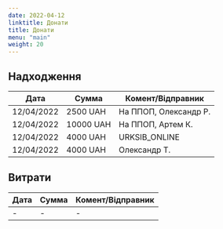 ```yaml
---
date: 2022-04-12
linktitle: Донати
title: Донати
menu: "main"
weight: 20
---
```


## Надходження

| Дата | Сумма | Комент/Відправник |
| ---- | ----- | ----- |
| 12/04/2022  | 2500 UAH   | На ППОП, Олександр Р.   |
| 12/04/2022  | 10000 UAH   | На ППОП, Артем К.   |
| 12/04/2022  | 4000 UAH   | URKSIB_ONLINE |
| 12/04/2022  | 4000 UAH   | Олександр Т. |

## Витрати

| Дата | Сумма | Комент/Відправник |
| ---- | ----- | ----- |
| -  | -   | -   |
